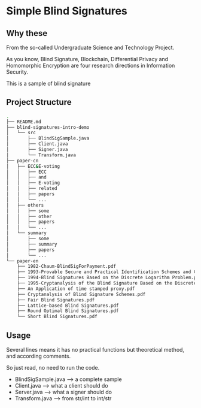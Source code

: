 # Simple Blind Signatures

## Why these

From the so-called Undergraduate Science and Technology Project.

As you know, Blind Signature, Blockchain, Differential Privacy and Homomorphic Encryption are four research directions in Information Security.

This is a sample of blind signature

## Project Structure

```bash
.
├── README.md
├── blind-signatures-intro-demo
│   └── src
│       ├── BlindSigSample.java
│       ├── Client.java
│       ├── Signer.java
│       └── Transform.java
├── paper-cn
│   ├── ECC&E-voting
│   │   ├── ECC
│   │   ├── and
│   │   ├── E-voting
│   │   ├── related
│   │   ├── papers
│   │   └── ...
│   ├── others
│   │   ├── some
│   │   ├── other
│   │   ├── papers
│   │   └── ...
│   └── summary
│       ├── some
│       ├── summary
│       ├── papers
│       └── ...
└── paper-en
    ├── 1982-Chaum-BlindSigForPayment.pdf
    ├── 1993-Provable Secure and Practical Identification Schemes and Corresponding Signature Schemes.pdf
    ├── 1994-Blind Signatures Based on the Discrete Logarithm Problem.pdf
    ├── 1995-Cryptanalysis of the Blind Signature Based on the Discrete Logarithm Problem.pdf
    ├── An Application of time stamped proxy.pdf
    ├── Cryptanalysis of Blind Signature Schemes.pdf
    ├── Fair Blind Signatures.pdf
    ├── Lattice-based Blind Signatures.pdf
    ├── Round Optimal Blind Signatures.pdf
    └── Short Blind Signatures.pdf

```

## Usage

Several lines means it has no practical functions but theoretical method, and according comments.

So just read, no need to run the code.

- BlindSigSample.java
--> a complete sample
- Client.java
--> what a client should do
- Server.java
--> what a signer should do
- Transform.java
--> from str/int to int/str
